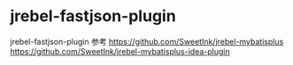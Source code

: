 # jrebel-fastjson-plugin
jrebel-fastjson-plugin
参考
https://github.com/SweetInk/jrebel-mybatisplus
https://github.com/SweetInk/jrebel-mybatisplus-idea-plugin
